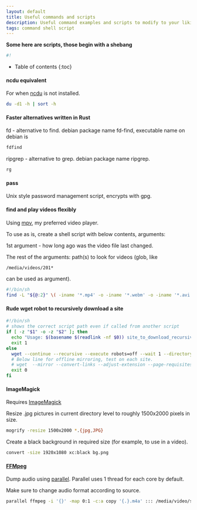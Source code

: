 ```yaml
---
layout: default
title: Useful commands and scripts
description: Useful command examples and scripts to modify to your liking.
tags: command shell script
---
```


**Some here are scripts, those begin with a shebang**
```sh
#!
```

* Table of contents
{:toc}

#### ncdu equivalent

For when [ncdu](https://dev.yorhel.nl/ncdu) is not installed.
```sh
du -d1 -h | sort -h
```

#### Faster alternatives written in Rust

fd - alternative to find.
debian package name fd-find, executable name on debian is
```sh
fdfind
```
ripgrep - alternative to grep.
debian package name ripgrep.
```sh
rg
```

#### pass

Unix style password management script, encrypts with gpg.

#### find and play videos flexibly

Using [mpv](https://mpv.io/), my preferred video player.

To use as is, create a shell script with below contents, arguments:

1st argument - how long ago was the video file last changed.

The rest of the arguments: path(s) to look for videos (glob, like 
```sh
/media/videos/201*
```
can be used as argument).

```sh
#!/bin/sh
find -L "${@:2}" \( -iname '*.mp4' -o -iname '*.webm' -o -iname '*.avi' \) -a -ctime -"$1" -print0 | xargs -0 mpv 
```

#### Rude wget robot to recursively download a site

```sh
#!/bin/sh
# shows the correct script path even if called from another script
if [ -z "$1" -o -z "$2" ]; then
  echo "Usage: $(basename $(readlink -nf $0)) site_to_download_recursively destination_directory" 
  exit 1
else
  wget --continue --recursive --execute robots=off --wait 1 --directory-prefix="$2" "$1"
  # Below line for offline mirroring, test on each site.
  # wget  --mirror --convert-links --adjust-extension --page-requisites --no-parent --continue --recursive --execute robots=off --wait 1 --directory-prefix="$2" "$1"
  exit 0
fi
```

#### ImageMagick
Requires [ImageMagick](https://www.imagemagick.org/)

Resize .jpg pictures in current directory level to roughly 1500x2000 pixels in size.
```sh
mogrify -resize 1500x2000 *.{jpg,JPG}
```

Create a black background in required size (for example, to use in a video).
```sh
convert -size 1920x1080 xc:black bg.png
```

#### [FFMpeg](https://ffmpeg.org/)

Dump audio using [parallel](https://www.gnu.org/software/parallel/). Parallel uses 1 thread for each core by default.

Make sure to change audio format according to source.
```sh
parallel ffmpeg -i '{}' -map 0:1 -c:a copy '{.}.m4a' ::: /media/video/source_video_file.mkv
```
